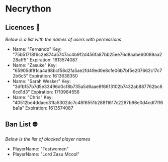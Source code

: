 # Necrython

## Licences 📄
_Below is a list with the names of users with permissions_
- Name: "Fernando" Key: "75b51718f6c2e874a5747ac4b9f2d456fa87bb25ee76d8aabe60089aa228aff5" Expiration: 1613574087
- Name: "Zasuke" Key: "65905df81ca4a98bcf58d2fa5ae2fd49ed0e8cfe06b7bf5e207662c17c72b6c5" Expiration: 1613638350
- Name: "Sarah Wesker" Key: "3dfb157b7d5e33496d0cf8b735a5d6aae8f6613102b7432ab887762bc66cd1d3" Expiration: 1710984556
- Name: "Chris" Key: "40512be4ddaec31fa5302dc7c48f6551b28811617c2267b66e0d4cdf7ff6ba1a" Expiration: 1613574087

## Ban List ⛔
_Below is the list of blocked player names_
- PlayerName: "Testwomen"
- PlayerName: "Lord Zasu Mcool"
